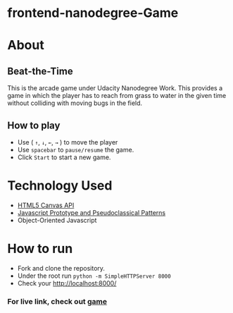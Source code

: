 frontend-nanodegree-Game
===============================
# About

## Beat-the-Time
 This is the arcade game under Udacity Nanodegree Work. This provides a game in which the player has to reach from grass to water in the given time without colliding with moving bugs in the field.

## How to play
 - Use ( <code>&uarr;</code>, <code>&darr;</code>, <code>&larr;</code>, <code>&rarr;</code> ) to move the player
 - Use `spacebar` to `pause/resume` the game.
 - Click `Start` to start a new game.

# Technology Used
  - [HTML5 Canvas API](https://developer.mozilla.org/en-US/docs/Web/API/Canvas_API) 
  - [Javascript Prototype and Pseudoclassical Patterns](https://www.udacity.com/course/object-oriented-javascript--ud015)
  - Object-Oriented Javascript

 # How to run
  - Fork and clone the repository.
  - Under the root run `python -m SimpleHTTPServer 8000`
  - Check your [http://localhost:8000/](http://localhost:8000/)

### For live link, check out [game](http://beatthetime.bitballoon.com/)
